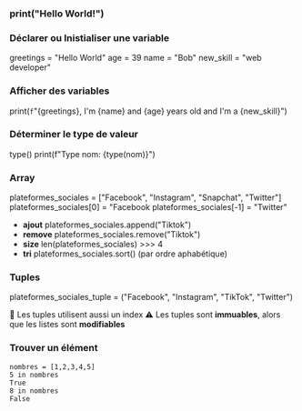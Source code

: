 ### print("Hello World!")

### Déclarer ou Inistialiser une variable
greetings = "Hello World"
age = 39
name = "Bob"
new_skill = "web developer"

### Afficher des variables
print(`f`"{greetings}, I'm {name} and {age} years old and I'm a {new_skill}")

### Déterminer le type de valeur
type()
print(f"Type nom: {type(nom)}")

### Array
plateformes_sociales = ["Facebook", "Instagram", "Snapchat", "Twitter"]
plateformes_sociales[0] = "Facebook
plateformes_sociales[-1] = "Twitter"
* **ajout** plateformes_sociales.append("Tiktok")
* **remove** plateformes_sociales.remove("Tiktok")
* **size** len(plateformes_sociales) >>> 4
* **tri** plateformes_sociales.sort() (par ordre aphabétique)

### Tuples
plateformes_sociales_tuple = ("Facebook", "Instagram", "TikTok", "Twitter")

🔎 Les tuples utilisent aussi un index
⚠️ Les tuples sont **immuables**, alors que les listes sont **modifiables**

### Trouver un élément

    nombres = [1,2,3,4,5]
    5 in nombres
    True
    8 in nombres
    False

